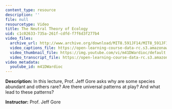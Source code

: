 ```yaml
---
content_type: resource
description: ''
file: null
resourcetype: Video
title: The Neutral Theory of Ecology
uid: c1c02633-735a-261f-cdfd-f7f6d3f277b4
video_files:
  archive_url: http://www.archive.org/download/MIT8.591JF14/MIT8_591JF14_lec24_300k.mp4
  video_captions_file: https://open-learning-course-data-rc.s3.amazonaws.com/8-591j-systems-biology-fall-2014/14c2cabebeef54bc84ed13b5d14b61b8_m41DWardioc.vtt
  video_thumbnail_file: https://img.youtube.com/vi/m41DWardioc/default.jpg
  video_transcript_file: https://open-learning-course-data-rc.s3.amazonaws.com/8-591j-systems-biology-fall-2014/310d0b5671340d5eee3c474febb418d2_m41DWardioc.pdf
video_metadata:
  youtube_id: m41DWardioc
---
```


**Description:** In this lecture, Prof. Jeff Gore asks why are some species abundant and others rare? Are there universal patterns at play? And what lead to these patterns?

**Instructor:** Prof. Jeff Gore
